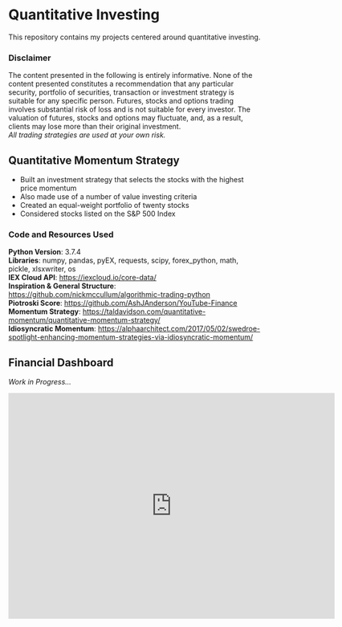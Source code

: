 # Quantitative Investing
This repository contains my projects centered around quantitative investing.

### Disclaimer 
The content presented in the following is entirely informative. None of the content presented constitutes a recommendation that any particular security, portfolio of securities, transaction or investment strategy is suitable for any specific person. Futures, stocks and options trading involves substantial risk of loss and is not suitable for every investor. The valuation of futures, stocks and options may fluctuate, and, as a result, clients may lose more than their original investment. \
_All trading strategies are used at your own risk._

## Quantitative Momentum Strategy
- Built an investment strategy that selects the stocks with the highest price momentum
- Also made use of a number of value investing criteria
- Created an equal-weight portfolio of twenty stocks
- Considered stocks listed on the S&P 500 Index

### Code and Resources Used
__Python Version__: 3.7.4 \
__Libraries__: numpy, pandas, pyEX, requests, scipy, forex_python, math, pickle, xlsxwriter, os \
__IEX Cloud API__: https://iexcloud.io/core-data/ \
__Inspiration & General Structure__: https://github.com/nickmccullum/algorithmic-trading-python \
__Piotroski Score__: https://github.com/AshJAnderson/YouTube-Finance \
__Momentum Strategy__: https://taldavidson.com/quantitative-momentum/quantitative-momentum-strategy/ \
__Idiosyncratic Momentum__: https://alphaarchitect.com/2017/05/02/swedroe-spotlight-enhancing-momentum-strategies-via-idiosyncratic-momentum/ 

## Financial Dashboard
_Work in Progress..._

<iframe seamless frameborder="0" src="https://public.tableau.com/app/profile/maximilian8268/viz/FinancialDashboard1_0/FBFrontpage?publish=yes&:showVizHome=no" width = '650' height = '450' scrolling='yes' ></iframe>
